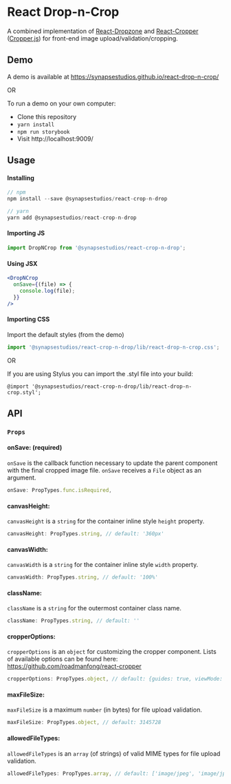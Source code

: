 # React Drop-n-Crop

A combined implementation of [React-Dropzone](https://github.com/okonet/react-dropzone) and [React-Cropper](https://github.com/roadmanfong/react-cropper) ([Cropper.js](https://github.com/fengyuanchen/cropperjs)) for front-end image upload/validation/cropping.

## Demo

A demo is available at https://synapsestudios.github.io/react-drop-n-crop/

OR

To run a demo on your own computer:
* Clone this repository
* `yarn install`
* `npm run storybook`
* Visit http://localhost:9009/

## Usage

#### Installing
```js
// npm
npm install --save @synapsestudios/react-crop-n-drop

// yarn
yarn add @synapsestudios/react-crop-n-drop
```

#### Importing JS
```js
import DropNCrop from '@synapsestudios/react-crop-n-drop';
```

#### Using JSX
```jsx
<DropNCrop
  onSave={(file) => {
    console.log(file);
  }}
/>
```

#### Importing CSS
Import the default styles (from the demo)
```js
import '@synapsestudios/react-crop-n-drop/lib/react-drop-n-crop.css';
```

OR

If you are using Stylus you can import the .styl file into your build:
```styl
@import '@synapsestudios/react-crop-n-drop/lib/react-drop-n-crop.styl';
```

## API

### `Props`

#### onSave: (required)

`onSave` is the callback function necessary to update the parent component with the final cropped image file. `onSave` receives a `File` object as an argument.
```js
onSave: PropTypes.func.isRequired,
```

#### canvasHeight:

`canvasHeight` is a `string` for the container inline style `height` property.
```js
canvasHeight: PropTypes.string, // default: '360px'
```

#### canvasWidth:

`canvasWidth` is a `string` for the container inline style `width` property.

```js
canvasWidth: PropTypes.string, // default: '100%'
```

#### className:

`className` is a `string` for the outermost container class name.

```js
className: PropTypes.string, // default: ''
```

#### cropperOptions:

`cropperOptions` is an `object` for customizing the cropper component. Lists of available options can be found here: https://github.com/roadmanfong/react-cropper
```js
cropperOptions: PropTypes.object, // default: {guides: true, viewMode: 0, autoCropArea: 1}
```

#### maxFileSize:

`maxFileSize` is a maximum `number` (in bytes) for file upload validation.
```js
maxFileSize: PropTypes.object, // default: 3145728
```

#### allowedFileTypes:

`allowedFileTypes` is an `array` (of strings) of valid MIME types for file upload validation.
```js
allowedFileTypes: PropTypes.array, // default: ['image/jpeg', 'image/jpg', 'image/png']
```

